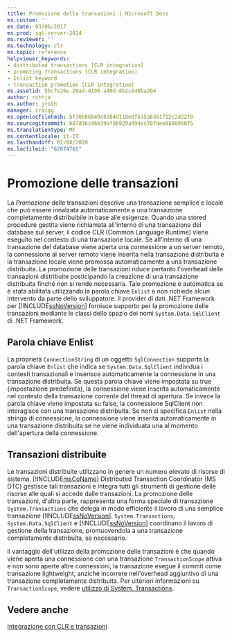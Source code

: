 ```yaml
---
title: Promozione delle transazioni | Microsoft Docs
ms.custom: ''
ms.date: 03/06/2017
ms.prod: sql-server-2014
ms.reviewer: ''
ms.technology: clr
ms.topic: reference
helpviewer_keywords:
- distributed transactions [CLR integration]
- promoting transactions [CLR integration]
- Enlist keyword
- transaction promotion [CLR integration]
ms.assetid: 5bc7e26e-28ad-4198-a40d-8b2c648ba304
author: rothja
ms.author: jroth
manager: craigg
ms.openlocfilehash: bf30b06849c0384d118edf635a6361712c2d22f0
ms.sourcegitcommit: b87d36c46b39af8b929ad94ec707dee8800950f5
ms.translationtype: MT
ms.contentlocale: it-IT
ms.lasthandoff: 02/08/2020
ms.locfileid: "62874765"
---
```

# <a name="transaction-promotion"></a>Promozione delle transazioni
  La *Promozione* delle transazioni descrive una transazione semplice e locale che può essere innalzata automaticamente a una transazione completamente distribuibile in base alle esigenze. Quando una stored procedure gestita viene richiamata all'interno di una transazione del database sul server, il codice CLR (Common Language Runtime) viene eseguito nel contesto di una transazione locale.  Se all'interno di una transazione del database viene aperta una connessione a un server remoto, la connessione al server remoto viene inserita nella transazione distribuita e la transazione locale viene promossa automaticamente a una transazione distribuita. La promozione delle transazioni riduce pertanto l'overhead delle transazioni distribuite posticipando la creazione di una transazione distribuita finché non si rende necessaria. Tale promozione è automatica se è stata abilitata utilizzando la parola chiave `Enlist` e non richiede alcun intervento da parte dello sviluppatore. Il provider di dati .NET Framework per [!INCLUDE[ssNoVersion](../../includes/ssnoversion-md.md)] fornisce supporto per la promozione delle transazioni mediante le classi dello spazio dei nomi `System.Data.SqlClient` di .NET Framework.  
  
## <a name="the-enlist-keyword"></a>Parola chiave Enlist  
 La proprietà `ConnectionString` di un oggetto `SqlConnection` supporta la parola chiave `Enlist` che indica se `System.Data.SqlClient` individua i contesti transazionali e inserisce automaticamente la connessione in una transazione distribuita. Se questa parola chiave viene impostata su true (impostazione predefinita), la connessione viene inserita automaticamente nel contesto della transazione corrente del thread di apertura. Se invece la parola chiave viene impostata su false, la connessione SqlClient non interagisce con una transazione distribuita. Se non si specifica `Enlist` nella stringa di connessione, la connessione viene inserita automaticamente in una transazione distribuita se ne viene individuata una al momento dell'apertura della connessione.  
  
## <a name="distributed-transactions"></a>Transazioni distribuite  
 Le transazioni distribuite utilizzano in genere un numero elevato di risorse di sistema. 
  [!INCLUDE[msCoName](../../includes/msconame-md.md)] Distributed Transaction Coordinator (MS DTC) gestisce tali transazioni e integra tutti gli strumenti di gestione delle risorse alle quali si accede dalle transazioni. La promozione delle transazioni, d'altra parte, rappresenta una forma speciale di transazione `System.Transactions` che delega in modo efficiente il lavoro di una semplice transazione [!INCLUDE[ssNoVersion](../../includes/ssnoversion-md.md)]. 
  `System.Transactions`, `System.Data.SqlClient` e [!INCLUDE[ssNoVersion](../../includes/ssnoversion-md.md)] coordinano il lavoro di gestione della transazione, promuovendola a una transazione completamente distribuita, se necessario.  
  
 Il vantaggio dell'utilizzo della promozione delle transazioni è che quando viene aperta una connessione con una transazione `TransactionScope` attiva e non sono aperte altre connessioni, la transazione esegue il commit come transazione lightweight, anziché incorrere nell'overhead aggiuntivo di una transazione completamente distribuita. Per ulteriori informazioni su `TransactionScope`, vedere [utilizzo di System. Transactions](../native-client-ole-db-transactions/transactions.md).  
  
## <a name="see-also"></a>Vedere anche  
 [Integrazione con CLR e transazioni](clr-integration-and-transactions.md)  
  
  
